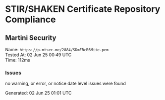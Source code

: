 # STIR/SHAKEN Certificate Repository Compliance

## Martini Security

Name: `https://p.mtsec.me/2884/SDmFRcR6Miie.pem`\
Tested At: 02 Jun 25 00:49 UTC\
Time: 112ms

### Issues

no warning, or error, or notice date level issues were found

Generated: 02 Jun 25 01:01 UTC
